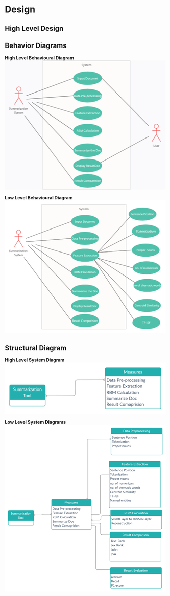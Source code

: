 # Design

## High Level Design 

## Behavior Diagrams

**High Level Behavioural Diagram**
![HighLevelBehaviouralDiagram](https://github.com/Subhashini2046/ResearchProduct/blob/ProductSdlc/2_Design/High%20Level%20Behavioural%20Diagram.png)

**Low Level Behavioural Diagram**
![FeaturesBehaviouralDiagram](https://github.com/Subhashini2046/ResearchProduct/blob/ProductSdlc/2_Design/Low%20Level%20Behavioural%20Diagram%20.png)

## Structural Diagram

**High Level System Diagram**
![HighLevelStructuralDiagram](https://github.com/Subhashini2046/ResearchProduct/blob/ProductSdlc/2_Design/High%20Level%20System%20Diagram.png)

**Low Level System Diagrams**
![FeaturesLevelStructuralDiagram](https://github.com/Subhashini2046/ResearchProduct/blob/ProductSdlc/2_Design/Low%20Level%20System%20Diagram.png)
